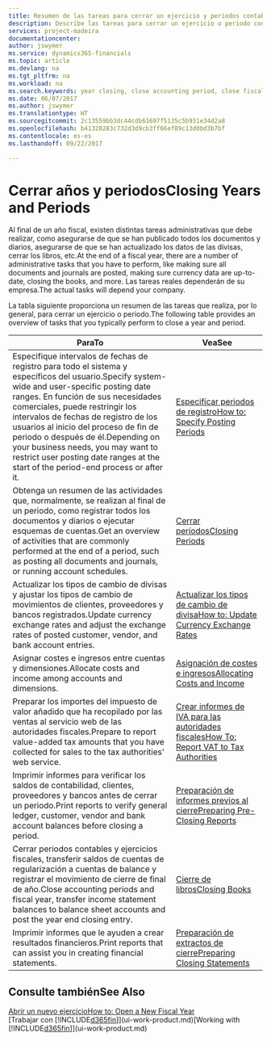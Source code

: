 ```yaml
---
title: Resumen de las tareas para cerrar un ejercicio y periodos contables | Documentos de Microsoft
description: Describe las tareas para cerrar un ejercicio o periodo contable, por ejemplo, asegurarse de que se ha registrado los documentos y los diarios, y comprobar los saldos bancarios.
services: project-madeira
documentationcenter: 
author: jswymer
ms.service: dynamics365-financials
ms.topic: article
ms.devlang: na
ms.tgt_pltfrm: na
ms.workload: na
ms.search.keywords: year closing, close accounting period, close fiscal year, bank account detailed trial balance
ms.date: 06/07/2017
ms.author: jswymer
ms.translationtype: HT
ms.sourcegitcommit: 2c13559bb3dc44cdb61697f5135c5b931e34d2a8
ms.openlocfilehash: b41328283c732d3d9cb3ff66ef89c13d0bd3b7bf
ms.contentlocale: es-es
ms.lasthandoff: 09/22/2017

---
```

# <a name="closing-years-and-periods"></a><span data-ttu-id="be27d-103">Cerrar años y periodos</span><span class="sxs-lookup"><span data-stu-id="be27d-103">Closing Years and Periods</span></span>
<span data-ttu-id="be27d-104">Al final de un año fiscal, existen distintas tareas administrativas que debe realizar, como asegurarse de que se han publicado todos los documentos y diarios, asegurarse de que se han actualizado los datos de las divisas, cerrar los libros, etc.</span><span class="sxs-lookup"><span data-stu-id="be27d-104">At the end of a fiscal year, there are a number of administrative tasks that you have to perform, like making sure all documents and journals are posted, making sure currency data are up-to-date, closing the books, and more.</span></span> <span data-ttu-id="be27d-105">Las tareas reales dependerán de su empresa.</span><span class="sxs-lookup"><span data-stu-id="be27d-105">The actual tasks will depend your company.</span></span>

<span data-ttu-id="be27d-106">La tabla siguiente proporciona un resumen de las tareas que realiza, por lo general, para cerrar un ejercicio o periodo.</span><span class="sxs-lookup"><span data-stu-id="be27d-106">The following table provides an overview of tasks that you typically perform to close a year and period.</span></span> 

| <span data-ttu-id="be27d-107">Para</span><span class="sxs-lookup"><span data-stu-id="be27d-107">To</span></span> | <span data-ttu-id="be27d-108">Vea</span><span class="sxs-lookup"><span data-stu-id="be27d-108">See</span></span> |
| --- | --- |
| <span data-ttu-id="be27d-109">Especifique intervalos de fechas de registro para todo el sistema y específicos del usuario.</span><span class="sxs-lookup"><span data-stu-id="be27d-109">Specify system-wide and user-specific posting date ranges.</span></span> <span data-ttu-id="be27d-110">En función de sus necesidades comerciales, puede restringir los intervalos de fechas de registro de los usuarios al inicio del proceso de fin de periodo o después de él.</span><span class="sxs-lookup"><span data-stu-id="be27d-110">Depending on your business needs, you may want to restrict user posting date ranges at the start of the period-end process or after it.</span></span> |[<span data-ttu-id="be27d-111">Especificar periodos de registro</span><span class="sxs-lookup"><span data-stu-id="be27d-111">How to: Specify Posting Periods</span></span>](finance-how-specify-posting-periods.md) |
| <span data-ttu-id="be27d-112">Obtenga un resumen de las actividades que, normalmente, se realizan al final de un periodo, como registrar todos los documentos y diarios o ejecutar esquemas de cuentas.</span><span class="sxs-lookup"><span data-stu-id="be27d-112">Get an overview of activities that are commonly performed at the end of a period, such as posting all documents and journals, or running account schedules.</span></span> |[<span data-ttu-id="be27d-113">Cerrar períodos</span><span class="sxs-lookup"><span data-stu-id="be27d-113">Closing Periods</span></span>](year-how-complete-period-end-processes.md) |
| <span data-ttu-id="be27d-114">Actualizar los tipos de cambio de divisas y ajustar los tipos de cambio de movimientos de clientes, proveedores y bancos registrados.</span><span class="sxs-lookup"><span data-stu-id="be27d-114">Update currency exchange rates and adjust the exchange rates of posted customer, vendor, and bank account entries.</span></span> |[<span data-ttu-id="be27d-115">Actualizar los tipos de cambio de divisa</span><span class="sxs-lookup"><span data-stu-id="be27d-115">How to: Update Currency Exchange Rates</span></span>](finance-how-update-currencies.md) |
| <span data-ttu-id="be27d-116">Asignar costes e ingresos entre cuentas y dimensiones.</span><span class="sxs-lookup"><span data-stu-id="be27d-116">Allocate costs and income among accounts and dimensions.</span></span> |[<span data-ttu-id="be27d-117">Asignación de costes e ingresos</span><span class="sxs-lookup"><span data-stu-id="be27d-117">Allocating Costs and Income</span></span>](year-allocate-costs-income.md) |
| <span data-ttu-id="be27d-118">Preparar los importes del impuesto de valor añadido que ha recopilado por las ventas al servicio web de las autoridades fiscales.</span><span class="sxs-lookup"><span data-stu-id="be27d-118">Prepare to report value-added tax amounts that you have collected for sales to the tax authorities' web service.</span></span> |[<span data-ttu-id="be27d-119">Crear informes de IVA para las autoridades fiscales</span><span class="sxs-lookup"><span data-stu-id="be27d-119">How To: Report VAT to Tax Authorities</span></span>](finance-how-report-vat.md)|
| <span data-ttu-id="be27d-120">Imprimir informes para verificar los saldos de contabilidad, clientes, proveedores y bancos antes de cerrar un periodo.</span><span class="sxs-lookup"><span data-stu-id="be27d-120">Print reports to verify general ledger, customer, vendor and bank account balances before closing a period.</span></span> |[<span data-ttu-id="be27d-121">Preparación de informes previos al cierre</span><span class="sxs-lookup"><span data-stu-id="be27d-121">Preparing Pre-Closing Reports</span></span>](year-prepare-preclose-reports.md) |
| <span data-ttu-id="be27d-122">Cerrar periodos contables y ejercicios fiscales, transferir saldos de cuentas de regularización a cuentas de balance y registrar el movimiento de cierre de final de año.</span><span class="sxs-lookup"><span data-stu-id="be27d-122">Close accounting periods and fiscal year, transfer income statement balances to balance sheet accounts and post the year end closing entry.</span></span> |[<span data-ttu-id="be27d-123">Cierre de libros</span><span class="sxs-lookup"><span data-stu-id="be27d-123">Closing Books</span></span>](year-close-books.md) |
| <span data-ttu-id="be27d-124">Imprimir informes que le ayuden a crear resultados financieros.</span><span class="sxs-lookup"><span data-stu-id="be27d-124">Print reports that can assist you in creating financial statements.</span></span> |[<span data-ttu-id="be27d-125">Preparación de extractos de cierre</span><span class="sxs-lookup"><span data-stu-id="be27d-125">Preparing Closing Statements</span></span>](year-prepare-close-statement.md) |

## <a name="see-also"></a><span data-ttu-id="be27d-126">Consulte también</span><span class="sxs-lookup"><span data-stu-id="be27d-126">See Also</span></span>
[<span data-ttu-id="be27d-127">Abrir un nuevo ejercicio</span><span class="sxs-lookup"><span data-stu-id="be27d-127">How to: Open a New Fiscal Year</span></span>](finance-how-open-new-fiscal-year.md)  
<span data-ttu-id="be27d-128">[Trabajar con [!INCLUDE[d365fin](includes/d365fin_md.md)]](ui-work-product.md)</span><span class="sxs-lookup"><span data-stu-id="be27d-128">[Working with [!INCLUDE[d365fin](includes/d365fin_md.md)]](ui-work-product.md)</span></span>


